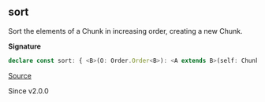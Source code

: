## sort

Sort the elements of a Chunk in increasing order, creating a new Chunk.

**Signature**

```ts
declare const sort: { <B>(O: Order.Order<B>): <A extends B>(self: Chunk<A>) => Chunk<A>; <A extends B, B>(self: Chunk<A>, O: Order.Order<B>): Chunk<A>; }
```

[Source](https://github.com/Effect-TS/effect/tree/main/packages/effect/src/Chunk.ts#L1026)

Since v2.0.0